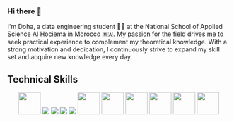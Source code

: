 ### Hi there 👋

<!--
**dohabenhabbach/dohabenhabbach** is a ✨ _special_ ✨ repository because its `README.md` (this file) appears on your GitHub profile.

Here are some ideas to get you started:

- 🔭 I’m currently working on ...
- 🌱 I’m currently learning ...
- 👯 I’m looking to collaborate on ...
- 🤔 I’m looking for help with ...
- 💬 Ask me about ...
- 📫 How to reach me: ...
- 😄 Pronouns: ...
- ⚡ Fun fact: ...
-->
I'm Doha, a data engineering student 👩‍💻  at the National School of Applied Science Al Hociema in Morocco 🇲🇦. My passion for the field drives me to seek practical experience to complement my theoretical knowledge. With a strong motivation and dedication, I continuously strive to expand my skill set and acquire new knowledge every day.



<h2>Technical Skills</h2>
<p align="center">
  <img src="https://cdn.icon-icons.com/icons2/2107/PNG/96/file_type_jupyter_icon_130494.png" width="50" height="50"/>
  <img src="https://img.icons8.com/color/48/000000/java-coffee-cup-logo.png"/>
  <img src="https://img.icons8.com/color/48/000000/spring-logo.png"/>
  <img src="https://img.icons8.com/color/48/000000/python.png"/>
  <img src="https://img.icons8.com/color/48/000000/mysql-logo.png"/>
  <img src="https://cdn.icon-icons.com/icons2/2107/PNG/96/file_type_scala_icon_130180.png" width="50" height="50"/>
  <img src="https://cdn.icon-icons.com/icons2/2699/PNG/96/apache_spark_logo_icon_170561.png" width="50" height="50"/>
  <img src="https://cdn.icon-icons.com/icons2/2699/PNG/96/apache_hadoop_logo_icon_169586.png" width="50" height="50"/>
  <img src="https://cdn.icon-icons.com/icons2/2107/PNG/96/file_type_r_icon_130212.png" width="50" height="50"/>
  <img src="https://cdn.icon-icons.com/icons2/2107/PNG/96/file_type_html_icon_130541.png" width="50" height="50"/>
  <img src="https://cdn.icon-icons.com/icons2/2107/PNG/96/file_type_css_icon_130661.png" width="50" height="50"/>
  
</p>





